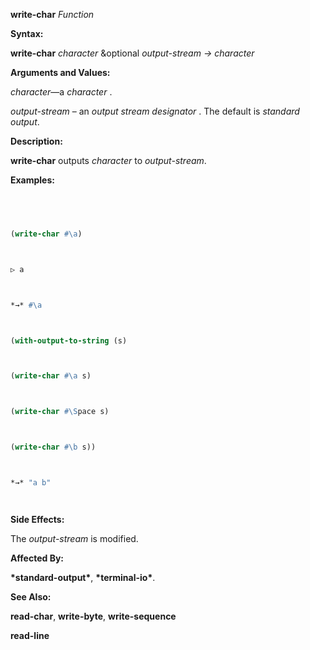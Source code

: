 **write-char** *Function* 



**Syntax:** 



**write-char** *character* &amp;optional *output-stream → character* 



**Arguments and Values:** 



*character*—a *character* . 



*output-stream* – an *output stream designator* . The default is *standard output*. 



**Description:** 



**write-char** outputs *character* to *output-stream*. 



**Examples:**
```lisp
 



(write-char #\a) 



▷ a 



*→* #\a 



(with-output-to-string (s) 



(write-char #\a s) 



(write-char #\Space s) 



(write-char #\b s)) 



*→* "a b" 




```
**Side Effects:** 



The *output-stream* is modified. 



**Affected By:** 



**\*standard-output\***, **\*terminal-io\***. 



**See Also:** 



**read-char**, **write-byte**, **write-sequence** 







 



 



**read-line** 



